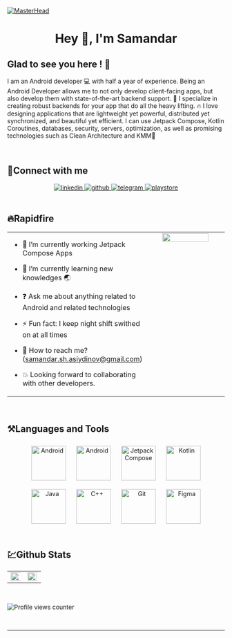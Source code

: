 [![MasterHead](https://1.bp.blogspot.com/-7A4WynwLsMw/XbBpCXG8fHI/AAAAAAAAMt4/uOa1bpLskYgrwGbllhSu2SDj_Mig8SXJQCLcBGAsYHQ/s1600/2000_600px.gif)](https://user-images.githubusercontent.com/95674842/190346283-9207f828-8652-4d1d-a8e6-e5ebec74cdc9.jpg)
# <div align="center">Hey 👋, I'm  Samandar</div>  
  



## Glad to see you here ! 💫  
I am an Android developer 💻 with half a year of experience. Being an Android Developer allows me to not only develop client-facing apps, but also develop them with state-of-the-art backend support. 🚁 I specialize in creating robust backends for your app that do all the heavy lifting. 🔥 I love designing applications that are lightweight yet powerful, distributed yet synchronized, and beautiful yet efficient. I can use Jetpack Compose, Kotlin Coroutines, databases, security, servers, optimization, as well as promising technologies such as Clean Architecture and KMM🌟
  

<br/>   
  



## 🤝Connect with me  
<div align="center">
<a href="https://linkedin.com/in/samandar-asiydinov-7a0718227/" target="_blank">
<img src=https://img.shields.io/badge/linkedin-%231E77B5.svg?&style=for-the-badge&logo=linkedin&logoColor=white alt=linkedin style="margin-bottom: 5px;" />
</a>
<a href="https://github.com/SamandarAsiydinov" target="_blank">
<img src=https://img.shields.io/badge/github-%2324292e.svg?&style=for-the-badge&logo=github&logoColor=white alt=github style="margin-bottom: 5px;" />
</a>  
 </a>
<a href="https://t.me/Samandar_sdk" target="_blank">
<img src=https://img.shields.io/badge/Telegram-2CA5E0?style=for-the-badge&logo=telegram&logoColor=white? alt=telegram style="margin-bottom: 5px;" />
</a> 
</a>
<a href="https://play.google.com/store/apps/developer?id=Samandar+Sdk" target="_blank">
<img src=https://img.shields.io/badge/Google_Play-414141?style=for-the-badge&logo=google-play&logoColor=white alt=playstore style="margin-bottom: 5px;" />
</a> 
</div>  
<br/>  

## 🔥Rapidfire
<table><tr><td valign="top" width="50%">

- 🔭 I’m currently working Jetpack Compose Apps  
  

- 🌱 I’m currently learning new knowledges 🌏  
  

- ❓ Ask me about anything related to Android and related technologies  
  

- ⚡ Fun fact: I keep night shift swithed on at all times   


- 💬 How to reach me? (samandar.sh.asiydinov@gmail.com)  


- 💥 Looking forward to collaborating with other developers.

</td><td valign="top" width="50%">

<div align="center">
<img src="https://i.pinimg.com/originals/50/83/e0/5083e0a2a7dcaae07c142e8b87036a27.gif" align="center" style="width: 80%" />
</div>  


</td></tr></table>  

<br/>  


## ⚒️Languages and Tools  
<div align="center">  
<a href="https://www.android.com/intl/en_in/" target="_blank"><img style="margin: 10px" src="https://profilinator.rishav.dev/skills-assets/android-original-wordmark.svg" alt="Android" height="80" /></a>  
<a href="https://www.android.com/intl/en_in/" target="_blank"><img style="margin: 10px" src="https://media-exp1.licdn.com/dms/image/C5612AQH-rB_omxafiw/article-cover_image-shrink_720_1280/0/1643210129680?e=2147483647&v=beta&t=6HvNmY1udxoEQMKax6A0DxIIrWPbQrJdyDsQAaQYk5k" alt="Android" height="80" /></a>  
<a href="https://www.android.com/intl/en_in/" target="_blank"><img style="margin: 10px" src="https://tabris.com/wp-content/uploads/2021/06/jetpack-compose-icon_RGB.png" alt="Jetpack Compose" height="80" /></a>  
<a href="https://kotlinlang.org/" target="_blank"><img style="margin: 10px" src="https://cdn.worldvectorlogo.com/logos/kotlin-2.svg" alt="Kotlin" height="80" /></a>
<a href="https://www.java.com/" target="_blank"><img style="margin: 10px" src="https://profilinator.rishav.dev/skills-assets/java-original-wordmark.svg" alt="Java" height="80" /></a>  
<a href="https://www.cplusplus.com/" target="_blank"><img style="margin: 10px" src="https://profilinator.rishav.dev/skills-assets/cplusplus-original.svg" alt="C++" height="80" /></a>  
<a href="https://github.com/" target="_blank"><img style="margin: 10px" src="https://profilinator.rishav.dev/skills-assets/git-scm-icon.svg" alt="Git" height="80" /></a>   
<a href="https://www.figma.com/" target="_blank"><img style="margin: 10px" src="https://profilinator.rishav.dev/skills-assets/figma-icon.svg" alt="Figma" height="80" /></a>  
</div>  

<br/>  


## 💹Github Stats  
<table><tr><td valign="top" width="50%">

<img src="https://github-readme-stats.vercel.app/api?username=SamandarAsiydinov&show_icons=true&count_private=true&hide_border=true" align="center" style="width: 120%" />

</td><td valign="top" width="50%">

<img src="https://github-readme-stats.vercel.app/api/top-langs/?username=SamandarAsiydinov&hide_border=true&layout=compact" align="left" style="width: 98%"  />

</td></tr></table>  

<br/>  

![Profile views counter](https://komarev.com/ghpvc/?username=SamandarAsiydinov&&style=flat-square)  
  
<br />

----

